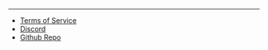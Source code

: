 <br><br>

<hr class="rounded">

- [Terms of Service](https://krew.io/tos.txt)
- [Discord](https://discord.krew.io/)
- [Github Repo](https://github.com/Krew-io/krew-wiki)